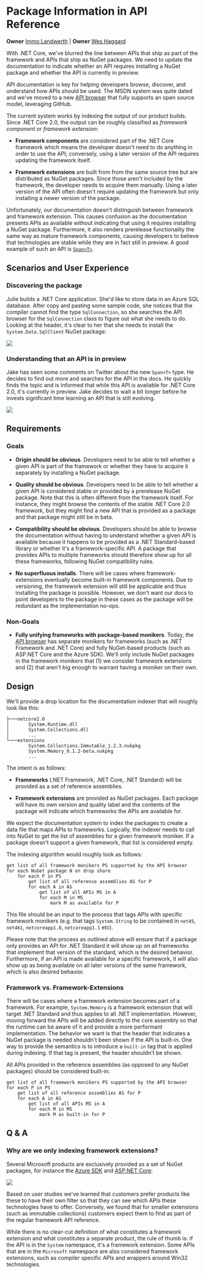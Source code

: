 # Package Information in API Reference

**Owner** [Immo Landwerth](https://github.com/terrajobst) |
**Owner** [Wes Haggard](https://github.com/weshaggard)

With .NET Core, we've blurred the line between APIs that ship as part of the
framework and APIs that ship as NuGet packages. We need to update the
documentation to indicate whether an API requires installing a NuGet package and
whether the API is currently in preview.

API documentation is key for helping developers browse, discover, and understand
how APIs should be used. The MSDN system was quite dated and we've moved to a
new [API browser] that fully supports an open source model, leveraging GitHub.

The current system works by indexing the output of our product builds. Since
.NET Core 2.0, the output can be roughly classified as *framework component* or
*framework extension*:

* **Framework components** are considered part of the .NET Core framework which
  means the developer doesn't need to do anything in order to use the API;
  conversely, using a later version of the API requires updating the framework
  itself.

* **Framework extensions** are built from from the same source tree but are
  distributed as NuGet packages. Since those aren't included by the framework,
  the developer needs to acquire them manually. Using a later version of the API
  often doesn't require updating the framework but only installing a newer
  version of the package.

Unfortunately, our documentation doesn't distinguish between framework and
framework extension. This causes confusion as the documentation presents APIs as
available without indicating that using it requires installing a NuGet package.
Furthermore, it also renders prerelease functionality the same way as mature
framework components, causing developers to believe that technologies are stable
while they are in fact still in preview. A good example of such an API is
[`Span<T>`][Span].

## Scenarios and User Experience

### Discovering the package

Julie builds a .NET Core application. She'd like to store data in an Azure SQL
database. After copy and pasting some sample code, she notices that the compiler
cannot find the type `SqlConnection`, so she searches the API browser for the
`SqlConnection` class to figure out what she needs to do. Looking at the header,
it's clear to her that she needs to install the `System.Data.SqlClient` NuGet
package:

![](scenario1.png)

### Understanding that an API is in preview

Jake has seen some comments on Twitter about the new `Span<T>` type. He decides
to find out more and searches for the API in the docs. He quickly finds the
topic and is informed that while this API is available for .NET Core 2.0, it's
currently in preview. Jake decides to wait a bit longer before he invests
significant time learning an API that is still evolving.

![](scenario2.png)

## Requirements

### Goals

* **Origin should be obvious**. Developers need to be able to tell whether a
  given API is part of the framework or whether they have to acquire it
  separately by installing a NuGet package.

* **Quality should be obvious**. Developers need to be able to tell whether a
  given API is considered stable or provided by a prerelease NuGet package. Note
  that this is often different from the framework itself. For instance, they
  might browse the contents of the stable .NET Core 2.0 framework, but they
  might find a new API that is provided as a package and that package might
  still be in beta.

* **Compatibility should be obvious**. Developers should be able to browse the
  documentation without having to understand whether a given API is available
  because it happens to be provided as a .NET Standard-based library or whether
  it's a framework-specific API. A package that provides APIs to multiple
  frameworks should therefore show up for all these frameworks, following NuGet
  compatibility rules.

* **No superfluous installs**. There will be cases where framework-extensions
  eventually become built-in framework components. Due to versioning, the
  framework extension will still be applicable and thus installing the package
  is possible. However, we don't want our docs to point developers to the package
  in these cases as the package will be redundant as the implementation no-ops.

### Non-Goals

* **Fully unifying frameworks with package-based monikers**. Today, the [API
  browser] has separate monikers for frameworks (such as .NET Framework and .NET
  Core) and fully NuGet-based products (such as ASP.NET Core and the Azure SDK).
  We'll only include NuGet packages in the framework monikers that (1) we
  consider framework extensions and (2) that aren't big enough to warrant having
  a moniker on their own.

## Design

We'll provide a drop location for the documentation indexer that will roughly
look like this:

```
├───netcore2.0
│       System.Runtime.dll
│       System.Collections.dll
│       ...
└───extensions
        System.Collections.Immutable_1.2.3.nukpkg
        System.Memory_0.1.2-beta.nukpkg
        ...
```

The intent is as follows:

* **Frameworks** (.NET Framework, .NET Core, .NET Standard) will be provided as
  a set of reference assemblies.

* **Framework extensions** are provided as NuGet packages. Each package will
  have its own version and quality label and the contents of the package will
  indicate which frameworks the APIs are available for.

We expect the documentation system to index the packages to create a data file
that maps APIs to frameworks. Logically, the indexer needs to call into NuGet to
get the list of assemblies for a given framework moniker. If a package doesn't
support a given framework, that list is considered empty.

The indexing algorithm would roughly look as follows:

```
get list of all framework monikers PS supported by the API browser
for each NuGet package N on drop share
    for each P in PS
        get list of all reference assemblies AS for P
        for each A in AS
            get list of all APIs MS in A
            for each M in MS
                mark M as available for P
```

This file should be an input to the process that tags APIs with specific
framework monikers (e.g. that tags `System.String` to be contained in `net45`,
`net461`, `netcoreapp1.0`, `netcoreapp1.1` etc).

Please note that the process as outlined above will ensure that if a package
only provides an API for .NET Standard it will show up on all frameworks that
implement that version of the standard, which is the desired behavior.
Furthermore, if an API is made available for a specific framework, it will also
show up as being available on all later versions of the same framework, which is
also desired behavior.

### Framework vs. Framework-Extensions

There will be cases where a framework extension becomes part of a framework. For
example, `System.Memory` is a framework extension that will target .NET Standard
and thus applies to all .NET implementation. However, moving forward the APIs
will be added directly to the core assembly so that the runtime can be aware of
it and provide a more performant implementation. The behavior we want is that
the header that indicates a NuGet package is needed shouldn't been shown if the
API is built-in. One way to provide the semantics is to introduce a `built-in`
tag that is applied during indexing. If that tag is present, the header
shouldn't be shown.

All APIs provided in the reference assemblies (as opposed to any NuGet packages)
should be considered built-in:

```
get list of all framework monikers PS supported by the API browser
for each P in PS
    get list of all reference assemblies AS for P
    for each A in AS
        get list of all APIs MS in A
        for each M in MS
            mark M as built-in for P
```

## Q & A

### Why are we only indexing framework extensions?

Several Microsoft products are exclusively provided as a set of NuGet packages,
for instance the [Azure SDK] and [ASP.NET Core]:

![](package-products.png)

Based on user studies we've learned that customers prefer products like these to
have their own filter so that they can see which APIs these technologies have to
offer. Conversely, we found that for smaller extensions (such as immutable
collections) customers expect them to find as part of the regular framework API
reference.

While there is no clear-cut definition of what constitutes a framework extension
and what constitutes a separate product, the rule of thumb is: if the API is in
the `System` namespace, it's a framework extension. Some APIs that are in the
`Microsoft` namespace are also considered framework extensions, such as compiler
specific APIs and wrappers around Win32 technologies.

[API browser]: https://docs.microsoft.com/en-us/dotnet/api/
[ASP.NET Core]: https://docs.microsoft.com/en-us/dotnet/api/?view=aspnetcore-2.0
[Azure SDK]: https://docs.microsoft.com/en-us/dotnet/api/?view=azure-dotnet
[Span]: https://docs.microsoft.com/en-us/dotnet/api/system.span-1?view=netcore-2.0
